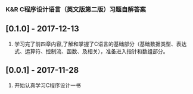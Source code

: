 ### K&R C程序设计语言（英文版第二版）习题自解答案

## [0.1.0] - 2017-12-13
1. 学习完了前四章内容,了解和掌握了C语言的基础部分（基础数据类型、表达式、运算符、控制流、函数、及相关），准备进入指针和数组部分。

## [0.0.1] - 2017-11-28
1. 开始认真学习C程序设计一书